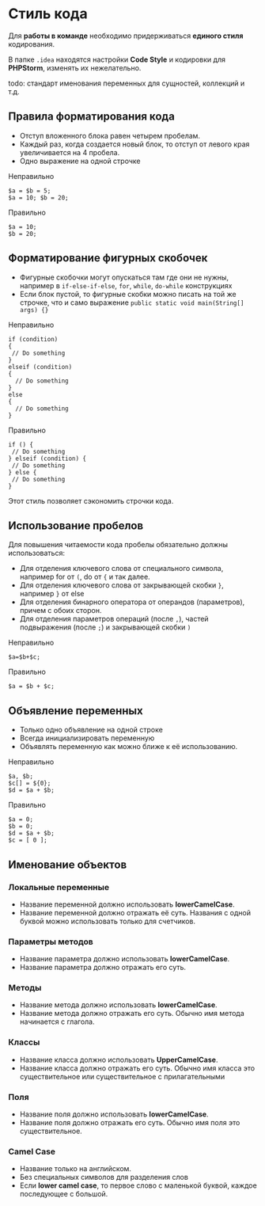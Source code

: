 # Стиль кода

Для **работы в команде** необходимо придерживаться **единого стиля** кодирования.

В папке `.idea` находятся настройки **Code Style** и кодировки для **PHPStorm**, 
изменять их нежелательно.

todo: стандарт именования переменных для сущностей, коллекций и т.д.

## Правила форматирования кода

* Отступ вложенного блока равен четырем пробелам. 
* Каждый раз, когда создается новый блок, то отступ от левого края увеличивается на 4 пробела.
* Одно выражение на одной строчке

Неправильно

    $a = $b = 5;
    $a = 10; $b = 20;

Правильно

    $a = 10;
    $b = 20;

## Форматирование фигурных скобочек

* Фигурные скобочки могут опускаться там где они не нужны, например в `if-else-if-else`, `for`, `while`, `do-while` конструкциях
* Если блок пустой, то фигурные скобки можно писать на той же строчке, 
что и само выражение `public static void main(String[] args) {}`

Неправильно

    if (condition)
    {
     // Do something
    }
    elseif (condition)
    {
      // Do something
    }
    else
    {
      // Do something
    }

Правильно

    if () {
     // Do something
    } elseif (condition) {
     // Do something
    } else {
     // Do something
    }

Этот стиль позволяет сэкономить строчки кода.

## Использование пробелов

Для повышения читаемости кода пробелы обязательно должны использоваться:

* Для отделения ключевого слова от специального символа, например for от `(`, do от `{` и так далее.
* Для отделения ключевого слова от закрывающей скобки `}`, например `}` от else
* Для отделения бинарного оператора от операндов (параметров), причем с обоих сторон.
* Для отделения параметров операций (после `,`), частей подвыражения (после `;`) и закрывающей скобки `)`

Неправильно

    $a=$b+$c;

Правильно

    $a = $b + $c;

## Объявление переменных

* Только одно объявление на одной строке
* Всегда инициализировать переменную
* Объявлять переменную как можно ближе к её использованию.

Неправильно

    $a, $b;
    $c[] = ${0};
    $d = $a + $b;

Правильно

    $a = 0;
    $b = 0;
    $d = $a + $b;
    $c = [ 0 ];

## Именование объектов

### Локальные переменные

* Название переменной должно использовать **lowerCamelCase**.
* Название переменной должно отражать её суть. 
Названия с одной буквой можно использовать только для счетчиков.

### Параметры методов

* Название параметра должно использовать **lowerCamelCase**.
* Название параметра должно отражать его суть.

### Методы

* Название метода должно использовать **lowerCamelCase**.
* Название метода должно отражать его суть. Обычно имя метода начинается с глагола.

### Классы

* Название класса должно использовать **UpperCamelCase**.
* Название класса должно отражать его суть. 
Обычно имя класса это существительное или существительное с прилагательными

### Поля

* Название поля должно использовать **lowerCamelCase**.
* Название поля должно отражать его суть. Обычно имя поля это существительное.

### Camel Case

* Название только на английском.
* Без специальных символов для разделения слов
* Если **lower camel case**, то первое слово с маленькой буквой, каждое последующее с большой.
